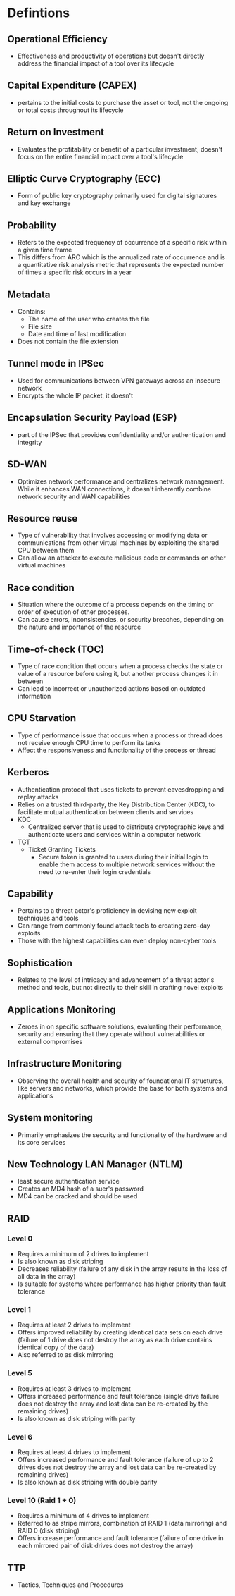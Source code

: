 # Defintions
## Operational Efficiency
- Effectiveness and productivity of operations but doesn't directly address the financial impact of a tool over its lifecycle
## Capital Expenditure (CAPEX)
- pertains to the initial costs to purchase the asset or tool, not the ongoing or total costs throughout its lifecycle
## Return on Investment
- Evaluates the profitability or benefit of a particular investment, doesn't focus on the entire financial impact over a tool's lifecycle
## Elliptic Curve Cryptography (ECC)
- Form of public key cryptography primarily used for digital signatures and key exchange
## Probability
- Refers to the expected frequency of occurrence of a specific risk within a given time frame
- This differs from ARO which is the annualized rate of occurrence and is a quantitative risk analysis metric that represents the expected number of times a specific risk occurs in a year
## Metadata
- Contains:
	- The name of the user who creates the file
	- File size
	- Date and time of last modification
- Does not contain the file extension
## Tunnel mode in IPSec
- Used for communications between VPN gateways across an insecure network
- Encrypts the whole IP packet, it doesn't
## Encapsulation Security Payload (ESP)
- part of the IPSec that provides confidentiality and/or authentication and integrity
## SD-WAN
- Optimizes network performance and centralizes network management. While it enhances WAN connections, it doesn't inherently combine network security and WAN capabilities
## Resource reuse
- Type of vulnerability that involves accessing or modifying data or communications from other virtual machines by exploiting the shared CPU between them
- Can allow an attacker to execute malicious code or commands on other virtual machines
## Race condition
- Situation where the outcome of a process depends on the timing or order of execution of other processes.
- Can cause errors, inconsistencies, or security breaches, depending on the nature and importance of the resource
## Time-of-check (TOC)
- Type of race condition that occurs when a process checks the state or value of a resource before using it, but another process changes it in between
- Can lead to incorrect or unauthorized actions based on outdated information
## CPU Starvation
- Type of performance issue that occurs when a process or thread does not receive enough CPU time to perform its tasks
- Affect the responsiveness and functionality of the process or thread
## Kerberos
- Authentication protocol that uses tickets to prevent eavesdropping and replay attacks
- Relies on a trusted third-party, the Key Distribution Center (KDC), to facilitate mutual authentication between clients and services
- KDC
	- Centralized server that is used to distribute cryptographic keys and authenticate users and services within a computer network
- TGT
	- Ticket Granting Tickets
		- Secure token is granted to users during their initial login to enable them access to multiple network services without the need to re-enter their login credentials
## Capability
- Pertains to a threat actor's proficiency in devising new exploit techniques and tools
- Can range from commonly found attack tools to creating zero-day exploits
- Those with the highest capabilities can even deploy non-cyber tools
## Sophistication
- Relates to the level of intricacy and advancement of a threat actor's method and tools, but not directly to their skill in crafting novel exploits
## Applications Monitoring
- Zeroes in on specific software solutions, evaluating their performance, security and ensuring that they operate without vulnerabilities or external compromises
## Infrastructure Monitoring
- Observing the overall health and security of foundational IT structures, like servers and networks, which provide the base for both systems and applications
## System monitoring
- Primarily emphasizes the security and functionality of the hardware and its core services
## New Technology LAN Manager (NTLM)
- least secure authentication service
- Creates an MD4 hash of a suer's password
- MD4 can be cracked and should be used
## RAID
### Level 0
- Requires a minimum of 2 drives to implement
- Is also known as disk striping
- Decreases reliability (failure of any disk in the array results in the loss of all data in the array)
- Is suitable for systems where performance has higher priority than fault tolerance
### Level 1
- Requires at least 2 drives to implement
- Offers improved reliability by creating identical data sets on each drive (failure of 1 drive does not destroy the array as each drive contains identical copy of the data)
- Also referred to as disk mirroring
### Level 5
- Requires at least 3 drives to implement
- Offers increased performance and fault tolerance (single drive failure does not destroy the array and lost data can be re-created by the remaining drives)
- Is also known as disk striping with parity
### Level 6
- Requires at least 4 drives to implement
- Offers increased performance and fault tolerance (failure of up to 2 drives does not destroy the array and lost data can be re-created by remaining drives)
- Is also known as disk striping with double parity
### Level 10 (Raid 1 + 0)
- Requires a minimum of 4 drives to implement
- Referred to as stripe mirrors, combination of RAID 1 (data mirroring) and RAID 0 (disk striping)
- Offers increase performance and fault tolerance (failure of one drive in each mirrored pair of disk drives does not destroy the array)
## TTP
- Tactics, Techniques and Procedures

